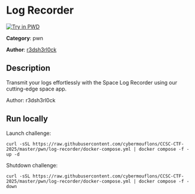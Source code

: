 # Log Recorder

[![Try in PWD](https://raw.githubusercontent.com/play-with-docker/stacks/master/assets/images/button.png)](https://labs.play-with-docker.com/?stack=https://raw.githubusercontent.com/cybermouflons/CCSC-CTF-2025/master/pwn/log-recorder/docker-compose.yml)


**Category**: pwn

**Author**: [r3dsh3rl0ck](https://github.com/R3dSh3rl0ck)

## Description

Transmit your logs effortlessly with the Space Log Recorder using our cutting-edge space app.


Author: r3dsh3rl0ck


## Run locally

Launch challenge:
```
curl -sSL https://raw.githubusercontent.com/cybermouflons/CCSC-CTF-2025/master/pwn/log-recorder/docker-compose.yml | docker compose -f - up -d
```

Shutdown challenge:
```
curl -sSL https://raw.githubusercontent.com/cybermouflons/CCSC-CTF-2025/master/pwn/log-recorder/docker-compose.yml | docker compose -f - down
```
